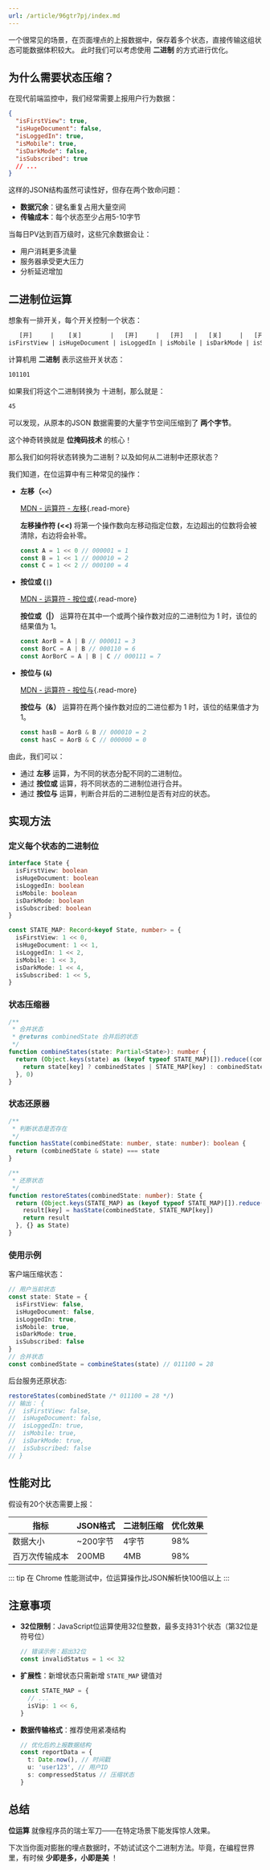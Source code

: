 ```yaml
---
url: /article/96gtr7pj/index.md
---
```

一个很常见的场景，在页面埋点的上报数据中，保存着多个状态，直接传输这组状态可能数据体积较大。
此时我们可以考虑使用 **二进制** 的方式进行优化。

## 为什么需要状态压缩？

在现代前端监控中，我们经常需要上报用户行为数据：

```json
{
  "isFirstView": true,
  "isHugeDocument": false,
  "isLoggedIn": true,
  "isMobile": true,
  "isDarkMode": false,
  "isSubscribed": true
  // ...
}
```

这样的JSON结构虽然可读性好，但存在两个致命问题：

* **数据冗余**：键名重复占用大量空间
* **传输成本**：每个状态至少占用5-10字节

当每日PV达到百万级时，这些冗余数据会让：

* 用户消耗更多流量
* 服务器承受更大压力
* 分析延迟增加

## 二进制位运算

想象有一排开关，每个开关控制一个状态：

```txt
   [开]     |    [关]        |   [开]     |   [开]   |   [关]     |   [开]
isFirstView | isHugeDocument | isLoggedIn | isMobile | isDarkMode | isSubscribed
```

计算机用 **二进制** 表示这些开关状态：

```txt
101101
```

如果我们将这个二进制转换为 十进制，那么就是：

```txt
45
```

可以发现，从原本的JSON 数据需要的大量字节空间压缩到了 **两个字节**。

这个神奇转换就是 **位掩码技术** 的核心！

那么我们如何将状态转换为二进制？以及如何从二进制中还原状态？

我们知道，在位运算中有三种常见的操作：

* **左移（`<<`）**

  [MDN - 运算符 - 左移](https://developer.mozilla.org/zh-CN/docs/Web/JavaScript/Reference/Operators/Left_shift){.read-more}

  **左移操作符 (<<)** 将第一个操作数向左移动指定位数，左边超出的位数将会被清除，右边将会补零。

  ```ts
  const A = 1 << 0 // 000001 = 1
  const B = 1 << 1 // 000010 = 2
  const C = 1 << 2 // 000100 = 4
  ```

* **按位或 (`|`)**

  [MDN - 运算符 - 按位或](https://developer.mozilla.org/zh-CN/docs/Web/JavaScript/Reference/Operators/Bitwise_OR){.read-more}

  **按位或（|）** 运算符在其中一个或两个操作数对应的二进制位为 1 时，该位的结果值为 1。

  ```ts
  const AorB = A | B // 000011 = 3
  const BorC = A | B // 000110 = 6
  const AorBorC = A | B | C // 000111 = 7
  ```

* **按位与 (`&`)**

  [MDN - 运算符 - 按位与](https://developer.mozilla.org/zh-CN/docs/Web/JavaScript/Reference/Operators/Bitwise_AND){.read-more}

  **按位与（&）** 运算符在两个操作数对应的二进位都为 1 时，该位的结果值才为 1。

  ```ts
  const hasB = AorB & B // 000010 = 2
  const hasC = AorB & C // 000000 = 0
  ```

由此，我们可以：

* 通过 **左移** 运算，为不同的状态分配不同的二进制位。
* 通过 **按位或** 运算，将不同状态的二进制位进行合并。
* 通过 **按位与** 运算，判断合并后的二进制位是否有对应的状态。

## 实现方法

### 定义每个状态的二进制位

```ts
interface State {
  isFirstView: boolean
  isHugeDocument: boolean
  isLoggedIn: boolean
  isMobile: boolean
  isDarkMode: boolean
  isSubscribed: boolean
}

const STATE_MAP: Record<keyof State, number> = {
  isFirstView: 1 << 0,
  isHugeDocument: 1 << 1,
  isLoggedIn: 1 << 2,
  isMobile: 1 << 3,
  isDarkMode: 1 << 4,
  isSubscribed: 1 << 5,
}
```

### 状态压缩器

```ts
/**
 * 合并状态
 * @returns combinedState 合并后的状态
 */
function combineStates(state: Partial<State>): number {
  return (Object.keys(state) as (keyof typeof STATE_MAP)[]).reduce((combinedStates, key) => {
    return state[key] ? combinedStates | STATE_MAP[key] : combinedStates
  }, 0)
}
```

### 状态还原器

```ts
/**
 * 判断状态是否存在
 */
function hasState(combinedState: number, state: number): boolean {
  return (combinedState & state) === state
}

/**
 * 还原状态
 */
function restoreStates(combinedState: number): State {
  return (Object.keys(STATE_MAP) as (keyof typeof STATE_MAP)[]).reduce((result, key) => {
    result[key] = hasState(combinedState, STATE_MAP[key])
    return result
  }, {} as State)
}
```

### 使用示例

客户端压缩状态：

```ts
// 用户当前状态
const state: State = {
  isFirstView: false,
  isHugeDocument: false,
  isLoggedIn: true,
  isMobile: true,
  isDarkMode: true,
  isSubscribed: false
}
// 合并状态
const combinedState = combineStates(state) // 011100 = 28
```

后台服务还原状态:

```ts
restoreStates(combinedState /* 011100 = 28 */)
// 输出： {
//  isFirstView: false,
//  isHugeDocument: false,
//  isLoggedIn: true,
//  isMobile: true,
//  isDarkMode: true,
//  isSubscribed: false
// }
```

## 性能对比

假设有20个状态需要上报：

| 指标           | JSON格式 | 二进制压缩 | 优化效果 |
| -------------- | -------- | ---------- | -------- |
| 数据大小       | ~200字节 | 4字节      | 98%      |
| 百万次传输成本 | 200MB    | 4MB        | 98%      |

::: tip 在 Chrome 性能测试中，位运算操作比JSON解析快100倍以上
:::

## 注意事项

* **32位限制**：JavaScript位运算使用32位整数，最多支持31个状态（第32位是符号位）

  ```ts
  // 错误示例：超出32位
  const invalidStatus = 1 << 32
  ```

* **扩展性**：新增状态只需新增 `STATE_MAP` 键值对

  ```ts
  const STATE_MAP = {
    // ...
    isVip: 1 << 6,
  }
  ```

* **数据传输格式**：推荐使用紧凑结构

  ```ts
  // 优化后的上报数据结构
  const reportData = {
    t: Date.now(), // 时间戳
    u: 'user123', // 用户ID
    s: compressedStatus // 压缩状态
  }
  ```

## 总结

**位运算** 就像程序员的瑞士军刀——在特定场景下能发挥惊人效果。

下次当你面对膨胀的埋点数据时，不妨试试这个二进制方法。毕竟，在编程世界里，有时候 **少即是多，小即是美** ！
